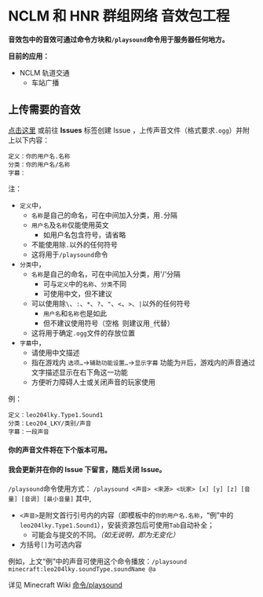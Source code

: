 # NCLM 和 HNR 群组网络 音效包工程

**音效包中的音效可通过命令方块和`/playsound`命令用于服务器任何地方。**

**目前的应用：**
+ NCLM 轨道交通
  + 车站广播

## 上传需要的音效

[点击这里](https://github.com/Leo204-LKY/NAHGN-Sound-Pack/issues/new "创建一个Issue") 或前往 **Issues** 标签创建 Issue ，上传声音文件（格式要求`.ogg`）并附上以下内容：

```
定义：你的用户名.名称
分类：你的用户名/名称
字幕：
```
注：
+ `定义`中，
  + `名称`是自己的命名，可在中间加入分类，用`.`分隔
  + `用户名`及`名称`仅能使用英文
    + 如用户名包含符号，请省略
  + 不能使用除`.`以外的任何符号
  + 这将用于`/playsound`命令
+ `分类`中，
  + `名称`是自己的命名，可在中间加入分类，用'/'分隔
    + 可与`定义`中的`名称`、`分类`不同
    + 可使用中文，但不建议
  + 可以使用除`\`、`:`、`*`、`?`、`"`、`<`、`>`、`|`以外的任何符号
    + `用户名`和`名称`也是如此
    + 但不建议使用符号（空格` `则建议用`_`代替）
  + 这将用于确定`.ogg`文件的存放位置
+ `字幕`中，
  + 请使用中文描述
  + 指在游戏内 `选项…`->`辅助功能设置…`->`显示字幕` 功能为`开`后，游戏内的声音通过文字描述显示在右下角这一功能
  + 方便听力障碍人士或关闭声音的玩家使用

例：
```
定义：leo204lky.Type1.Sound1
分类：Leo204_LKY/类别/声音
字幕：一段声音
```
 
#### 你的声音文件将在下个版本可用。
#### 我会更新并在你的 **Issue** 下留言，随后关闭 **Issue**。
`/playsound`命令使用方式：
`/playsound <声音> <来源> <玩家> [x] [y] [z] [音量] [音调] [最小音量]`
其中,
+ `<声音>`是附文首行引号内的内容（即模板中的`你的用户名.名称`，“例”中的`leo204lky.Type1.Sound1`），安装资源包后可使用`Tab`自动补全；
  + 可能会与提交的不同。_（如无说明，即为无变化）_
+ 方括号`[]`为可选内容

例如，上文“例”中的声音可使用这个命令播放：`/playsound minecraft:leo204lky.soundType.soundName @a`

详见 Minecraft Wiki [命令/playsound](https://minecraft-zh.gamepedia.com/%E5%91%BD%E4%BB%A4/playsound "跳转到 Minecraft Wiki 上的相关内容")
